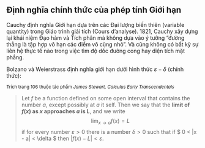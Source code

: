 ## Định nghĩa chính thức của phép tính Giới hạn

Cauchy định nghĩa Giới hạn dựa trên các Đại lượng biến thiên (variable quantity) trong Giáo trình giải tích (Cours d’analyse). 1821, Cauchy xây dựng lại khái niệm Đạo hàm và Tích phân mà không dựa vào ý tưởng “đường thẳng là tập hợp vô hạn các điểm vô cùng nhỏ”. Và cũng không có bất kỳ sự liên hệ thực tế nào trong việc tìm độ dốc đường cong hay diện tích mặt phẳng.

Bolzano và Weierstrass định nghĩa giới hạn dưới hình thức $\varepsilon - \delta$ (chính thức):

<sup>Trích trang 106 thuộc tác phẩm *James Stewart, Calculus Early Transcendentals*</sup>

> Let $f$ be a function defined on some open interval that contains the number $a$, except possibly at $a$ it self. Then we say that the **limit of $f(x)$ as $x$ approaches $a$ is L**, and we write $$ \lim_{x \to a} f(x) = L $$ if for every number $\varepsilon > 0$ there is a number $\delta>0$ such that if $ 0 < |x - a| < \delta $ then $|f(x) - L| < \varepsilon.$
